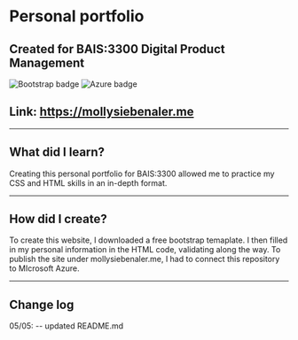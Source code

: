 # Personal portfolio
## Created for BAIS:3300 Digital Product Management
![Bootstrap badge](https://img.shields.io/badge/Bootstrap-563D7C?style=for-the-badge&logo=bootstrap&logoColor=white)
![Azure badge](https://img.shields.io/badge/Microsoft_Azure-0089D6?style=for-the-badge&logo=microsoft-azure&logoColor=white)

## Link: https://mollysiebenaler.me

---

## What did I learn?
Creating this personal portfolio for BAIS:3300 allowed me to practice my CSS and HTML skills in an in-depth format. 

---

## How did I create?
To create this website, I downloaded a free bootstrap temaplate.  I then filled in my personal information in the HTML code, validating along the way.  To publish the site under mollysiebenaler.me, I had to connect this repository to MIcrosoft Azure. 


---

## Change log
05/05: -- updated README.md

